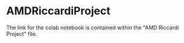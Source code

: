 # AMDRiccardiProject

The link for the colab notebook is contained within the "AMD Riccardi Project" file.
